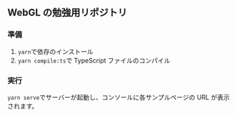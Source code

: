 ## WebGL の勉強用リポジトリ

### 準備

1. `yarn`で依存のインストール
2. `yarn compile:ts`で TypeScript ファイルのコンパイル

### 実行

`yarn serve`でサーバーが起動し、コンソールに各サンプルページの URL が表示されます。
